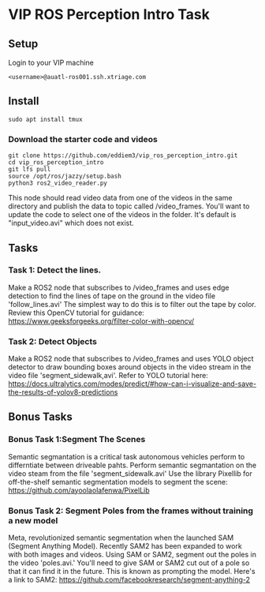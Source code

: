 # VIP ROS Perception Intro Task
## Setup
Login to your VIP machine

```
<username>@auatl-ros001.ssh.xtriage.com
```
## Install 
```
sudo apt install tmux
```

### Download the starter code and videos
```
git clone https://github.com/eddiem3/vip_ros_perception_intro.git
cd vip_ros_perception_intro
git lfs pull
source /opt/ros/jazzy/setup.bash
python3 ros2_video_reader.py
```
This node should read video data from one of the videos in the same directory and publish the data to topic called /video_frames. You'll want to update the code to select one of the videos in the folder. It's default is "input_video.avi" which does not exist.

## Tasks 

### Task 1: Detect the lines.
Make a ROS2 node that subscribes to /video_frames and uses edge detection to find the lines of tape on the ground in the video file 'follow_lines.avi' The simplest way to do this is to filter out the tape by color. 
Review this OpenCV tutorial for guidance: https://www.geeksforgeeks.org/filter-color-with-opencv/

### Task 2: Detect Objects
Make a ROS2 node that subscribes to /video_frames and uses YOLO object detector to draw bounding boxes around objects in the video stream in the video file 'segment_sidewalk,avi'. Refer to YOLO tutorial here:
https://docs.ultralytics.com/modes/predict/#how-can-i-visualize-and-save-the-results-of-yolov8-predictions

## Bonus Tasks

### Bonus Task 1:Segment The Scenes 
Semantic segmantation is a critical task autonomous vehicles perform to differntiate between driveable pahts. Perform semantic segmantation on the video steam from the file 'segment_sidewalk.avi' Use the library Pixellib
for off-the-shelf semantic segmentation models to segment the scene: https://github.com/ayoolaolafenwa/PixelLib

### Bonus Task 2: Segment Poles from the frames without training a new model
Meta, revolutionized semantic segmentation when the launched SAM (Segment Anything Model). Recently SAM2 has been expanded to work with both images and videos. Using SAM or SAM2, segment out the poles in the video 'poles.avi.' 
You'll need to give SAM or SAM2 cut out of a pole so that it can find it in the future. This is known as prompting the model. Here's a link to SAM2: https://github.com/facebookresearch/segment-anything-2
